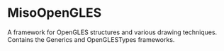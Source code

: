 MisoOpenGLES
============

A framework for OpenGLES structures and various drawing techniques.  Contains the Generics and OpenGLESTypes frameworks.
